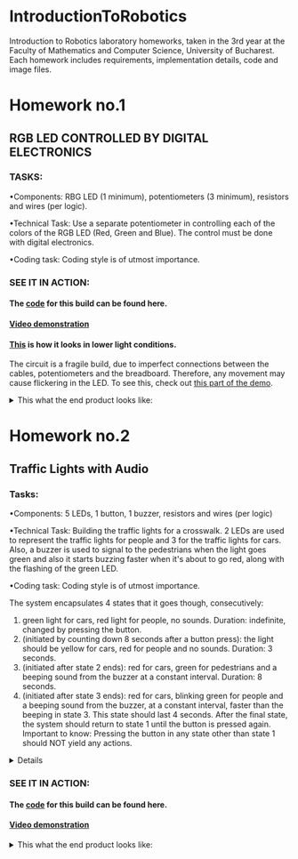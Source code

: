 # IntroductionToRobotics
Introduction to Robotics laboratory homeworks, taken in the 3rd year at the Faculty of Mathematics and Computer Science, University of Bucharest. Each homework includes requirements, implementation details, code and image files.

# Homework no.1

## RGB LED CONTROLLED BY DIGITAL ELECTRONICS


### TASKS:
•Components: RBG LED (1 minimum), potentiometers (3 minimum), resistors and wires (per logic).

•Technical Task: Use a separate potentiometer in controlling each of the colors of the RGB LED (Red, Green and Blue). The control must be done with digital electronics.

•Coding task: Coding style is of utmost importance.

### SEE IT IN ACTION:

#### The [code](https://github.com/BogdanPopel/IntroductionToRobotics/blob/main/Tema%201%20-%20RGBwithPotentiometers.ino) for this build can be found here.

#### [Video demonstration](https://www.youtube.com/watch?v=3S08bdfMk_I)

#### [This](https://youtu.be/3S08bdfMk_I?t=61) is how it looks in lower light conditions.

The circuit is a fragile build, due to imperfect connections between the cables, potentiometers and the breadboard. Therefore, any movement may cause flickering in the LED. To see this, check out [this part of the demo](https://youtu.be/3S08bdfMk_I?t=117).
<details>
<summary>This what the end product looks like:</summary>

![WhatsApp Image 2022-10-26 at 18 36 58](https://user-images.githubusercontent.com/79463256/198071657-169fc7c2-7aa7-4970-a026-ca6d22fd3b43.jpeg)
![WhatsApp Image 2022-10-26 at 18 36 55](https://user-images.githubusercontent.com/79463256/198071709-af636a55-08df-4f6a-be0e-233ffaf9b658.jpeg)
![WhatsApp Image 2022-10-26 at 18 36 55 (1)](https://user-images.githubusercontent.com/79463256/198071793-ae9c3136-dc80-4733-a8b5-42718f0aa811.jpeg)
![WhatsApp Image 2022-10-26 at 18 36 55 (2)](https://user-images.githubusercontent.com/79463256/198071815-6d67d5b4-e5ab-4c65-b0a5-b7b7dba22e36.jpeg)
![WhatsApp Image 2022-10-26 at 18 36 56 (1)](https://user-images.githubusercontent.com/79463256/198071875-20bc3688-e63f-4feb-baf8-a5fe48c9951d.jpeg)
![WhatsApp Image 2022-10-26 at 18 36 57](https://user-images.githubusercontent.com/79463256/198071913-9f5cd657-c2e3-42a0-ab5e-ee9bdd211af7.jpeg)
![WhatsApp Image 2022-10-26 at 18 36 57 (1)](https://user-images.githubusercontent.com/79463256/198071951-1e2a4617-7835-4fa4-b8de-ee1e91c1ba7d.jpeg)
![WhatsApp Image 2022-10-26 at 18 36 58 (1)](https://user-images.githubusercontent.com/79463256/198072006-c493859b-4a56-4949-aed9-861040026a62.jpeg)
![WhatsApp Image 2022-10-26 at 18 36 56 (2)](https://user-images.githubusercontent.com/79463256/198073066-4761468c-8f01-47cd-8a10-6755b49cb567.jpeg)
</details>

# Homework no.2 

## Traffic Lights with Audio

### Tasks:

•Components:  5 LEDs, 1 button, 1 buzzer, resistors and wires (per logic)

•Technical Task: Building  the  traffic  lights  for  a  crosswalk. 2 LEDs are used to represent the traffic lights for people and 3 for the traffic lights for cars. Also, a buzzer is used to signal to the pedestrians when the light goes green and also it starts buzzing faster when it's about to go red, along with the flashing of the green LED.

•Coding task: Coding style is of utmost importance.

  The system encapsulates 4 states that it goes though, consecutively:
  
1) green light for cars, red  light for people, no sounds. Duration: indefinite, changed by pressing the button.
2) (initiated by counting down 8 seconds after a button press): the light should be yellow for  cars, red for people and no sounds. Duration: 3 seconds.
3) (initiated after state 2 ends): red for cars, green for pedestrians and a beeping sound from the buzzer at a constant interval. Duration: 8 seconds.
4) (initiated after state 3 ends):  red for cars, blinking green for people and a beeping sound from the buzzer, at a constant interval, faster than the beeping in state 3. This state should last 4 seconds. After the final state, the system should return to state 1 until the button is pressed again.
Important to know: Pressing the button in any state other than state 1 should NOT yield any actions.

<details>
</summary>How should the input of a button be read?</summary>

  The input is registered via a ISR() function called Interrupt, which receives the signal from a button. The signal is then debounced, to be sure it didn't register from interferences or a 'half push' of the button. Esentially, it makes sure that the user pushed the button on purpose and that the push of the button was well executed, resulting in a continous signal. Arduino reads 0s and 1s from the button. To understand it better, you can view the signal recieved from a button like this:
  -bad signal: 1 1 0 0 1 1 0 0 (with ISR) we ignore skip this part
  - good signal: 1 1 1 1 1 1 1 
</details>

### SEE IT IN ACTION:

#### The [code](https://github.com/BogdanPopel/IntroductionToRobotics/blob/main/TrafficLight.ino++++++++++++++++++++) for this build can be found here.

#### [Video demonstration](https://youtu.be/PXnF78SRz44)

<details>
<summary>This what the end product looks like:</summary>

![WhatsApp Image 2022-11-03 at 00 45 04](https://user-images.githubusercontent.com/79463256/199616720-2daaf8ba-8761-4873-8160-88ad13662cf7.jpeg)

![WhatsApp Image 2022-11-03 at 00 45 06](https://user-images.githubusercontent.com/79463256/199616724-a1717c5c-2d5a-4a12-be2a-86b7c10420dc.jpeg)

![WhatsApp Image 2022-11-03 at 00 45 05 (2)](https://user-images.githubusercontent.com/79463256/199616728-2c6205c7-51ca-481f-8bc8-fbefc14eb5f1.jpeg)

![WhatsApp Image 2022-11-03 at 00 45 05 (1)](https://user-images.githubusercontent.com/79463256/199616730-5647d9c7-e186-445e-9076-f4bbee9165c8.jpeg)

![WhatsApp Image 2022-11-03 at 00 45 05](https://user-images.githubusercontent.com/79463256/199616731-3054c80e-ab3d-4f10-8112-0e874d6e90d5.jpeg)
</details>
